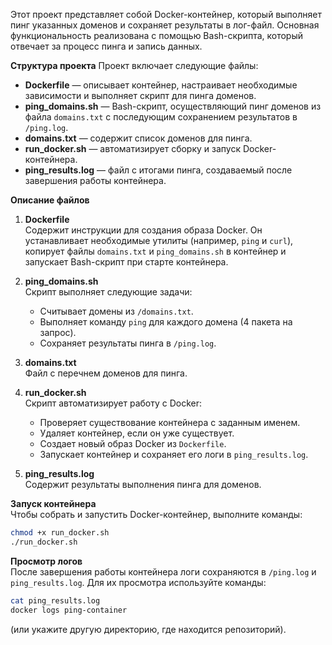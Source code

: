 Этот проект представляет собой Docker-контейнер, который выполняет пинг указанных доменов и сохраняет результаты в лог-файл. Основная функциональность реализована с помощью Bash-скрипта, который отвечает за процесс пинга и запись данных.

**Структура проекта**
Проект включает следующие файлы:

- **Dockerfile** — описывает контейнер, настраивает необходимые зависимости и выполняет скрипт для пинга доменов.
- **ping_domains.sh** — Bash-скрипт, осуществляющий пинг доменов из файла `domains.txt` с последующим сохранением результатов в `/ping.log`.
- **domains.txt** — содержит список доменов для пинга.
- **run_docker.sh** — автоматизирует сборку и запуск Docker-контейнера.
- **ping_results.log** — файл с итогами пинга, создаваемый после завершения работы контейнера.

**Описание файлов**
1. **Dockerfile**  
Содержит инструкции для создания образа Docker. Он устанавливает необходимые утилиты (например, `ping` и `curl`), копирует файлы `domains.txt` и `ping_domains.sh` в контейнер и запускает Bash-скрипт при старте контейнера.

2. **ping_domains.sh**  
Скрипт выполняет следующие задачи:
   - Считывает домены из `/domains.txt`.
   - Выполняет команду `ping` для каждого домена (4 пакета на запрос).
   - Сохраняет результаты пинга в `/ping.log`.

3. **domains.txt**  
Файл с перечнем доменов для пинга.

4. **run_docker.sh**  
Скрипт автоматизирует работу с Docker:
   - Проверяет существование контейнера с заданным именем.
   - Удаляет контейнер, если он уже существует.
   - Создает новый образ Docker из `Dockerfile`.
   - Запускает контейнер и сохраняет его логи в `ping_results.log`.

5. **ping_results.log**  
Содержит результаты выполнения пинга для доменов.

**Запуск контейнера**  
Чтобы собрать и запустить Docker-контейнер, выполните команды:  
```bash
chmod +x run_docker.sh  
./run_docker.sh
```

**Просмотр логов**  
После завершения работы контейнера логи сохраняются в `/ping.log` и `ping_results.log`. Для их просмотра используйте команды:  
```bash
cat ping_results.log  
docker logs ping-container
```  
(или укажите другую директорию, где находится репозиторий).